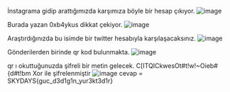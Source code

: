 İnstagrama gidip arattığımızda karşımıza böyle bir hesap çıkıyor.
![image](https://github.com/user-attachments/assets/f40ccd9b-77f4-4160-8c74-2b97ea7494ff)

Burada yazan 0xb4ykus dikkat çekiyor.
![image](https://github.com/user-attachments/assets/326f0acc-d334-4aa7-8d0f-c2bb7d468ec7)

Araştırdığınızda bu isimde bir twitter hesabıyla karşılaşacaksınız. 
![image](https://github.com/user-attachments/assets/f720f90a-ed39-49c6-907d-b32bdf740026)

Gönderilerden birinde qr kod bulunmakta.
![image](https://github.com/user-attachments/assets/27e5c34b-a0eb-4262-80d7-717a6fd0b06d)

qr ı okuttuğunuzda şifreli bir metin gelecek.
C[ITQICkwesOt#t!w!~Oieb#{d#t!bm 
Xor ile şifrelenmiştir
![image](https://github.com/user-attachments/assets/dea0da31-a4d9-4f2b-bc63-870122e51a80)
cevap = SKYDAYS{guc_d3d1g1n_yur3kt3d1r}
